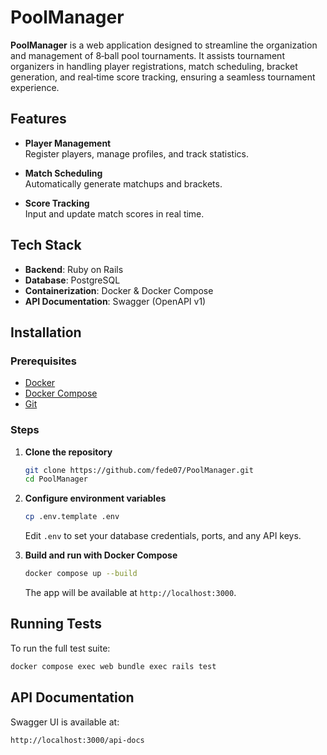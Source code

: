 
# PoolManager

**PoolManager** is a web application designed to streamline the organization and management of 8‑ball pool tournaments. It assists tournament organizers in handling player registrations, match scheduling, bracket generation, and real‑time score tracking, ensuring a seamless tournament experience.

## Features

- **Player Management**  
  Register players, manage profiles, and track statistics.

- **Match Scheduling**  
  Automatically generate matchups and brackets.

- **Score Tracking**  
  Input and update match scores in real time.

## Tech Stack

- **Backend**: Ruby on Rails
- **Database**: PostgreSQL
- **Containerization**: Docker & Docker Compose
- **API Documentation**: Swagger (OpenAPI v1)

## Installation

### Prerequisites

- [Docker](https://www.docker.com/get-started)
- [Docker Compose](https://docs.docker.com/compose/install/)
- [Git](https://git-scm.com/)

### Steps

1. **Clone the repository**
   ```bash
   git clone https://github.com/fede07/PoolManager.git
   cd PoolManager
   ```

2. **Configure environment variables**
   ```bash
   cp .env.template .env
   ```  
   Edit `.env` to set your database credentials, ports, and any API keys.

3. **Build and run with Docker Compose**
   ```bash
   docker compose up --build
   ```  
   The app will be available at `http://localhost:3000`.

## Running Tests

To run the full test suite: 

```bash
docker compose exec web bundle exec rails test
```

## API Documentation

Swagger UI is available at:

```
http://localhost:3000/api-docs
```
